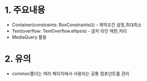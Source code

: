 # 1. 주요내용
* Container(constraints: BoxConstraints()) -  제약조건 설정,최대최소
* Text(overflow: TextOverflow.ellipsis) - 글자 라인 제한,처리
* MediaQuery 활용



# 2. 유의
* common폴더는 여러 페이지에서 사용되는 공통 컴포넌트를 관리
